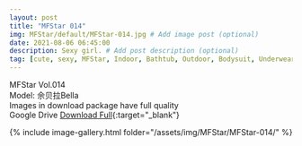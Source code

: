 ```yaml
---
layout: post
title: "MFStar 014"
img: MFStar/default/MFStar-014.jpg # Add image post (optional)
date: 2021-08-06 06:45:00
description: Sexy girl. # Add post description (optional)
tag: [cute, sexy, MFStar, Indoor, Bathtub, Outdoor, Bodysuit, Underwear, Cosplay, Big Tits, Tattoo, CHINAGIRLS]
---
```

MFStar Vol.014  
Model: 佘贝拉Bella  
Images in download package have full quality                    
Google Drive [Download Full](http://gestyy.com/eoGMqo){:target="_blank"}

{% include image-gallery.html folder="/assets/img/MFStar/MFStar-014/" %}
